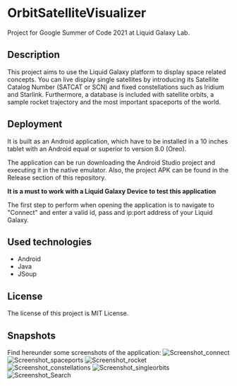 # OrbitSatelliteVisualizer
Project for Google Summer of Code 2021 at Liquid Galaxy Lab.

## Description
This project aims to use the Liquid Galaxy platform to display space related concepts. You can live display single satellites by introducing its Satellite Catalog Number (SATCAT or SCN) and fixed constellations such as Iridium and Starlink. Furthermore, a database is included with satellite orbits, a sample rocket trajectory and the most important spaceports of the world. 

## Deployment
It is built as an Android application, which have to be installed in a 10 inches tablet with an Android equal or superior to version 8.0 (Oreo).

The application can be run downloading the Android Studio project and executing it in the native emulator.
Also, the project APK can be found in the Release section of this repository.

**It is a must to work with a Liquid Galaxy Device to test this application**

The first step to perform when opening the application is to navigate to "Connect" and enter a valid id, pass and ip:port address of your Liquid Galaxy.


## Used technologies
- Android
- Java
- JSoup

## License

The license of this project is MIT License.

## Snapshots
Find hereunder some screenshots of the application:
![Screenshot_connect](https://user-images.githubusercontent.com/51099090/130057286-1da7f9a8-ba76-40e5-abab-cff2003286d2.png)
![Screenshot_spaceports](https://user-images.githubusercontent.com/51099090/130057252-a845c3a6-a3b4-41cc-93be-67d772a6bc6c.png)
![Screenshot_rocket](https://user-images.githubusercontent.com/51099090/130057271-1321ad51-e1ba-4192-802b-8bbab5c5f7cd.png)
![Screenshot_constellations](https://user-images.githubusercontent.com/51099090/130057276-2f5280d8-000a-4271-b378-8235b717ab4b.png)
![Screenshot_singleorbits](https://user-images.githubusercontent.com/51099090/130057278-5d74a73f-6e27-464b-b986-44da1adaa872.png)
![Screenshot_Search](https://user-images.githubusercontent.com/51099090/130057283-0b1f043a-8de9-465a-9edb-eb20a312ad50.png)



